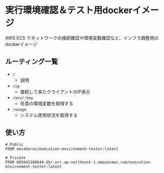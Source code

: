 # 実行環境確認＆テスト用dockerイメージ

AWS ECS でネットワークの接続確認や環境変数確認など、インフラ調整用のdockerイメージ

## ルーティング一覧
- `/`
  - 説明
- `/ip`
  - 接続して来たクライアントのIP表示
- `/env/:key`
  - 任意の環境変数を取得する
- `/usage`
  - システム使用状況を取得する

## 使い方
```text
# Public
FROM mocaberos/execution-environment-tester:latest

# Private
FROM 085041388644.dkr.ecr.ap-northeast-1.amazonaws.com/execution-environment-tester:latest
```
